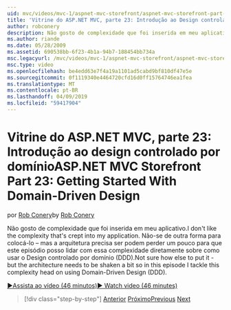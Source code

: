 ```yaml
---
uid: mvc/videos/mvc-1/aspnet-mvc-storefront/aspnet-mvc-storefront-part-23-getting-started-with-domain-driven-design
title: 'Vitrine do ASP.NET MVC, parte 23: Introdução ao Design controlado por domínio | Microsoft Docs'
author: robconery
description: Não gosto de complexidade que foi inserida em meu aplicativo. Não-se de outra forma para colocá-lo – mas a arquitetura precisa ser podem perder um pouco, portanto, Este episódio...
ms.author: riande
ms.date: 05/28/2009
ms.assetid: 690538bb-6f23-4b1a-94b7-188454bb734a
msc.legacyurl: /mvc/videos/mvc-1/aspnet-mvc-storefront/aspnet-mvc-storefront-part-23-getting-started-with-domain-driven-design
msc.type: video
ms.openlocfilehash: be4edd63e7f4a19a1101ad5cabd9bf810df47e5e
ms.sourcegitcommit: 0f1119340e4464720cfd16d0ff15764746ea1fea
ms.translationtype: MT
ms.contentlocale: pt-BR
ms.lasthandoff: 04/09/2019
ms.locfileid: "59417904"
---
```

# <a name="aspnet-mvc-storefront-part-23-getting-started-with-domain-driven-design"></a><span data-ttu-id="08f38-104">Vitrine do ASP.NET MVC, parte 23: Introdução ao design controlado por domínio</span><span class="sxs-lookup"><span data-stu-id="08f38-104">ASP.NET MVC Storefront Part 23: Getting Started With Domain-Driven Design</span></span>

<span data-ttu-id="08f38-105">por [Rob Conery](https://github.com/robconery)</span><span class="sxs-lookup"><span data-stu-id="08f38-105">by [Rob Conery](https://github.com/robconery)</span></span>

<span data-ttu-id="08f38-106">Não gosto de complexidade que foi inserida em meu aplicativo.</span><span class="sxs-lookup"><span data-stu-id="08f38-106">I don't like the complexity that's crept into my application.</span></span> <span data-ttu-id="08f38-107">Não-se de outra forma para colocá-lo – mas a arquitetura precisa ser podem perder um pouco para que este episódio posso lidar com essa complexidade diretamente sobre como usar o Design controlado por domínio (DDD).</span><span class="sxs-lookup"><span data-stu-id="08f38-107">Not sure how else to put it - but the architecture needs to be shaken a bit so in this episode I tackle this complexity head on using Domain-Driven Design (DDD).</span></span>

[<span data-ttu-id="08f38-108">&#9654;Assista ao vídeo (46 minutos)</span><span class="sxs-lookup"><span data-stu-id="08f38-108">&#9654; Watch video (46 minutes)</span></span>](https://channel9.msdn.com/Blogs/ASP-NET-Site-Videos/aspnet-mvc-storefront-part-23-getting-started-with-domain-driven-design)

> [!div class="step-by-step"]
> <span data-ttu-id="08f38-109">[Anterior](aspnet-mvc-storefront-part-22-restructuring-rerouting-and-paypal.md)
> [Próximo](aspnet-mvc-storefront-part-24-finis.md)</span><span class="sxs-lookup"><span data-stu-id="08f38-109">[Previous](aspnet-mvc-storefront-part-22-restructuring-rerouting-and-paypal.md)
[Next](aspnet-mvc-storefront-part-24-finis.md)</span></span>
